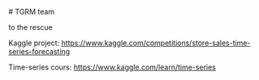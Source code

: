 # TGRM team 

to the rescue 

Kaggle project:
https://www.kaggle.com/competitions/store-sales-time-series-forecasting


Time-series cours:
https://www.kaggle.com/learn/time-series
